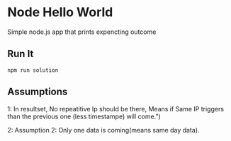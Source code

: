 # Node Hello World

Simple node.js app that prints expencting outcome

## Run It

`npm run solution`

## Assumptions
 1: In resultset, No repeatitive Ip should be there, Means if Same IP triggers than the previous one (less timestampe) will come.")

 2: Assumption 2: Only one data is coming(means same day data).

 
